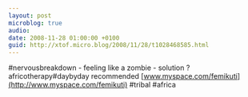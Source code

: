 ```yaml
---
layout: post
microblog: true
audio: 
date: 2008-11-28 01:00:00 +0100
guid: http://xtof.micro.blog/2008/11/28/t1028468585.html
---
```

#nervousbreakdown - feeling like a zombie - solution ? africotherapy#daybyday recommended [www.myspace.com/femikuti](http://www.myspace.com/femikuti) #tribal #africa
